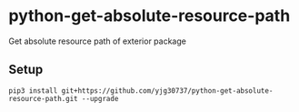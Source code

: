 # python-get-absolute-resource-path
Get absolute resource path of exterior package

## Setup
```pip3 install git+https://github.com/yjg30737/python-get-absolute-resource-path.git --upgrade```

